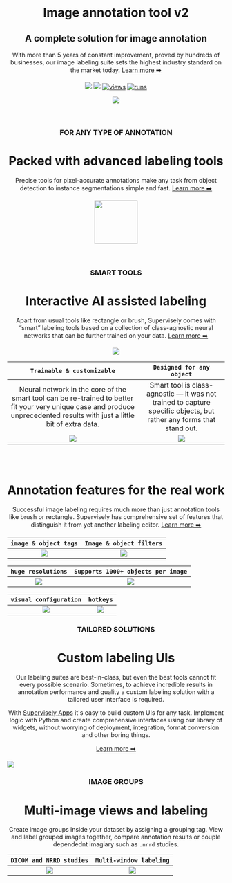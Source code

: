 <div align="center" markdown>

# Image annotation tool v2

## A complete solution for image annotation 

With more than 5 years of constant improvement, proved by hundreds of businesses, our image labeling suite sets the highest industry standard on the market today. [Learn more ➡️](https://supervise.ly/labeling-toolbox/images)

[![](https://img.shields.io/badge/supervisely-ecosystem-brightgreen)](https://ecosystem.supervise.ly/apps/supervisely-ecosystem/image-labeling-tool-v2)
[![](https://img.shields.io/badge/slack-chat-green.svg?logo=slack)](https://supervise.ly/slack)
[![views](https://app.supervise.ly/public/api/v3/ecosystem.counters?repo=supervisely-ecosystem/image-labeling-tool-v2&counter=views&label=views)](https://supervise.ly)
[![runs](https://app.supervise.ly/public/api/v3/ecosystem.counters?repo=supervisely-ecosystem/image-labeling-tool-v2&counter=runs&label=runs&123)](https://supervise.ly)

<img src="https://cdn.supervise.ly/img/hero.0577837.png" style="max-height: 350px; width: auto;"/>

</div>

<br/>
<br/>

<div align="center" markdown>

### FOR ANY TYPE OF ANNOTATION
# Packed with advanced labeling tools
Precise tools for pixel-accurate annotations make any task from object detection to instance segmentations simple and fast. [Learn more ➡️](https://supervise.ly/labeling-toolbox/images)

<img src="https://user-images.githubusercontent.com/12828725/173542924-8cb6849d-e04a-468c-a8db-9e49e55ffe7b.gif" style="height: auto; width: 100px;"/>

</div>

<br/>
<br/>

<div align="center" markdown>

### SMART TOOLS
# Interactive AI assisted labeling
Apart from usual tools like rectangle or brush, Supervisely comes with “smart” labeling tools based on a collection of class-agnostic neural networks that can be further trained on your data. [Learn more ➡️](https://supervise.ly/labeling-automation/ai-assisted-labeling)

<img src="https://user-images.githubusercontent.com/12828725/173544099-d8c273d0-a31d-4455-b83e-8f3d8cd3d0a4.gif"/>

</div>

`Trainable & customizable`  |  `Designed for any object` 
:--------------------------:|:--------------------------:
Neural network in the core of the smart tool can be re-trained to better fit your very unique case and produce unprecedented results with just a little bit of extra data. | Smart tool is class-agnostic — it was not trained to capture specific objects, but rather any forms that stand out.
<img src="https://user-images.githubusercontent.com/12828725/173545542-36458ebd-249c-47c6-a0f0-76ff6a5094c3.gif"/>  |  <img src="https://user-images.githubusercontent.com/12828725/173545525-0c294bf2-6d48-4704-9e68-d92ba4b629bd.gif"/>

<br/>
<br/>

<div align="center" markdown>

# Annotation features for the real work
Successful image labeling requires much more than just annotation tools like brush or rectangle.
Supervisely has comprehensive set of features that distinguish it from yet another labeling editor. [Learn more ➡️](https://supervise.ly/labeling-toolbox/images)

</div>

`image & object tags`  |  `Image & object filters` 
:---------------:|:-----------------:
<img src="https://cdn.supervise.ly/img/object-tags.8715b6c.png" style="max-height: 300px; width: auto;"/>  |  <img src="https://cdn.supervise.ly/img/final.994fabc.png" style="max-height: 300px; width: auto;"/>

`huge resolutions`  |  `Supports 1000+ objects per image` 
:---------------:|:-----------------:
<img src="https://cdn.supervise.ly/img/tallinn.563be7e.png" style="max-height: 300px; width: auto;"/>  |  <img src="https://user-images.githubusercontent.com/12828725/173540755-2dd51481-ee88-467b-bcaa-361449199351.gif" style="max-height: 300px; width: auto;"/>

`visual configuration`  |  `hotkeys` 
:---------------:|:-----------------:
<img src="https://user-images.githubusercontent.com/12828725/173541225-10fe89bd-7d41-4a9f-a843-68494d9c7e19.gif" style="max-height: 300px; width: auto;"/>  |  <img src="https://user-images.githubusercontent.com/12828725/173541198-d13a7e78-f952-491d-b633-53feb6610746.gif" style="max-height: 300px; width: auto;"/>


<div align="center" markdown>

### TAILORED SOLUTIONS
# Custom labeling UIs
Our labeling suites are best-in-class, but even the best tools cannot fit every possible scenario. Sometimes, to achieve incredible results in annotation performance and quality a custom labeling solution with a tailored user interface is required.

With [Supervisely Apps](https://supervise.ly/ecosystem) it's easy to build custom UIs for any task. Implement logic with Python and create comprehensive interfaces using our library of widgets, without worrying of deployment, integration, format conversion and other boring things.

[Learn more ➡️](https://supervise.ly/labeling-automation/custom-labeling-ui)

</div>

<img src="https://user-images.githubusercontent.com/106374579/173556233-ef6f0626-ce2a-4c63-8e99-65c640d6eb58.gif"/>

<div align="center" markdown>

### IMAGE GROUPS
# Multi-image views and labeling
Create image groups inside your dataset by assigning a grouping tag. View and label grouped images together, compare annotation results or couple dependednt imagiary such as `.nrrd` studies.
</div>

`DICOM and NRRD studies`  |  `Multi-window labeling` 
:---------------:|:-----------------:
<img src="https://user-images.githubusercontent.com/106374579/173558718-86ace1d5-9696-4b7c-a354-85217455626d.png"/> |<img src="https://user-images.githubusercontent.com/106374579/173561206-b5e95ae1-c5f0-4d6e-903f-d3e06bf1a628.gif"/>